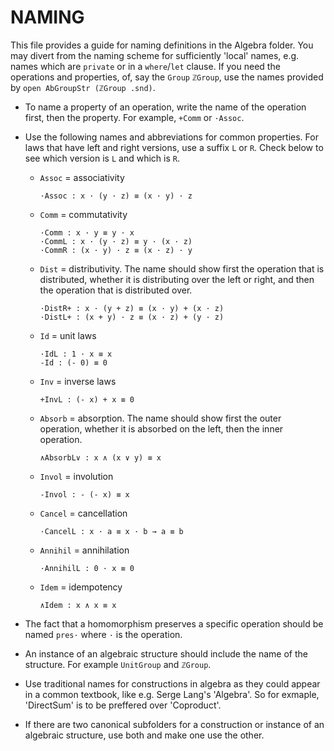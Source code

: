 NAMING
======

This file provides a guide for naming definitions in the Algebra folder.
You may divert from the naming scheme for sufficiently 'local' names,
e.g. names which are ```private``` or in a ```where```/```let``` clause.
If you need the operations and properties, of,
say the ```Group``` ```ℤGroup```,
use the names provided by ```open AbGroupStr (ℤGroup .snd)```.

* To name a property of an operation, write the name of the operation
  first, then the property. For example, `+Comm` or `·Assoc`.

* Use the following names and abbreviations for common properties.
  For laws that have left and right versions, use a suffix `L` or `R`.
  Check below to see which version is `L` and which is `R`.
  - `Assoc` = associativity

    ```
    ·Assoc : x · (y · z) ≡ (x · y) · z
    ```

  - `Comm` = commutativity

    ```
    ·Comm : x · y ≡ y · x
    ·CommL : x · (y · z) ≡ y · (x · z)
    ·CommR : (x · y) · z ≡ (x · z) · y
    ```

  - `Dist` = distributivity. The name should show first the operation
    that is distributed, whether it is distributing over the left or
    right, and then the operation that is distributed over.

    ```
    ·DistR+ : x · (y + z) ≡ (x · y) + (x · z)
    ·DistL+ : (x + y) · z ≡ (x · z) + (y · z)
    ```

  - `Id` = unit laws

    ```
    ·IdL : 1 · x ≡ x
    -Id : (- 0) ≡ 0
    ```

  - `Inv` = inverse laws

    ```
    +InvL : (- x) + x ≡ 0
    ```

  - `Absorb` = absorption. The name should show first the outer
    operation, whether it is absorbed on the left, then the inner
    operation.

    ```
    ∧AbsorbL∨ : x ∧ (x ∨ y) ≡ x
    ```

  - `Invol` = involution

    ```
    -Invol : - (- x) ≡ x
    ```

  - `Cancel` = cancellation

    ```
    ·CancelL : x · a ≡ x · b → a ≡ b
    ```

  - `Annihil` = annihilation

    ```
    ·AnnihilL : 0 · x ≡ 0
    ```

  - `Idem` = idempotency

    ```
    ∧Idem : x ∧ x ≡ x
    ```

* The fact that a homomorphism preserves a specific operation
  should be named `pres·` where `·` is the operation.

* An instance of an algebraic structure should include the
  name of the structure. For example `UnitGroup` and `ℤGroup`.

* Use traditional names for constructions in algebra as they could appear in a common textbook,
  like e.g. Serge Lang's 'Algebra'.
  So for exmaple, 'DirectSum' is to be preffered over 'Coproduct'.

* If there are two canonical subfolders for a construction or instance of an algebraic structure,
  use both and make one use the other.
